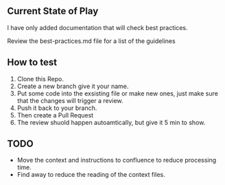 ## Current State of Play
I have only added documentation that will check best practices.  

Review the best-practices.md file for a list of the guidelines
 
## How to test
1. Clone this Repo.
2. Create a new branch give it your name.
3. Put some code into the exsisting file or make new ones, just make sure that the changes will trigger a review.
4. Push it back to your branch.
5. Then create a Pull Request
6. The review shuold happen autoamtically, but give it 5 min to show.

## TODO
* Move the context and instructions to confluence to reduce processing time.
* Find away to reduce the reading of the context files. 
